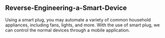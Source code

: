 ## Reverse-Engineering-a-Smart-Device


Using a smart plug, you may automate a variety of common household appliances, including fans, lights, and more.
With the use of smart plug, we can control the normal devices through a mobile application.


